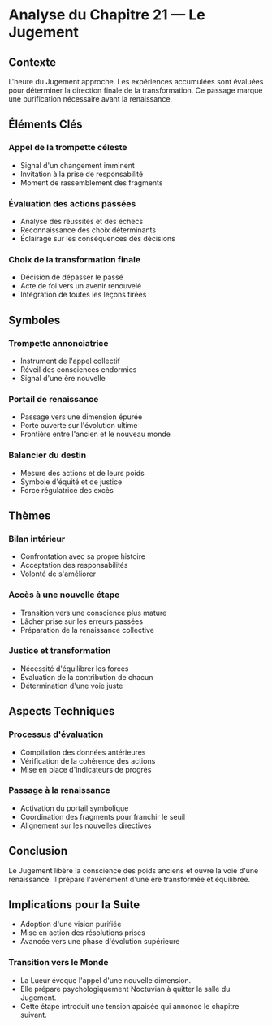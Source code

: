 # Analyse du Chapitre 21 — Le Jugement

## Contexte
L'heure du Jugement approche. Les expériences accumulées sont évaluées pour déterminer la direction finale de la transformation. Ce passage marque une purification nécessaire avant la renaissance.

## Éléments Clés

### Appel de la trompette céleste
- Signal d'un changement imminent
- Invitation à la prise de responsabilité
- Moment de rassemblement des fragments

### Évaluation des actions passées
- Analyse des réussites et des échecs
- Reconnaissance des choix déterminants
- Éclairage sur les conséquences des décisions

### Choix de la transformation finale
- Décision de dépasser le passé
- Acte de foi vers un avenir renouvelé
- Intégration de toutes les leçons tirées

## Symboles

### Trompette annonciatrice
- Instrument de l'appel collectif
- Réveil des consciences endormies
- Signal d'une ère nouvelle

### Portail de renaissance
- Passage vers une dimension épurée
- Porte ouverte sur l'évolution ultime
- Frontière entre l'ancien et le nouveau monde

### Balancier du destin
- Mesure des actions et de leurs poids
- Symbole d'équité et de justice
- Force régulatrice des excès

## Thèmes

### Bilan intérieur
- Confrontation avec sa propre histoire
- Acceptation des responsabilités
- Volonté de s'améliorer

### Accès à une nouvelle étape
- Transition vers une conscience plus mature
- Lâcher prise sur les erreurs passées
- Préparation de la renaissance collective

### Justice et transformation
- Nécessité d'équilibrer les forces
- Évaluation de la contribution de chacun
- Détermination d'une voie juste

## Aspects Techniques

### Processus d'évaluation
- Compilation des données antérieures
- Vérification de la cohérence des actions
- Mise en place d'indicateurs de progrès

### Passage à la renaissance
- Activation du portail symbolique
- Coordination des fragments pour franchir le seuil
- Alignement sur les nouvelles directives

## Conclusion
Le Jugement libère la conscience des poids anciens et ouvre la voie d'une renaissance. Il prépare l'avènement d'une ère transformée et équilibrée.

## Implications pour la Suite
- Adoption d'une vision purifiée
- Mise en action des résolutions prises
- Avancée vers une phase d'évolution supérieure
### Transition vers le Monde
- La Lueur évoque l'appel d'une nouvelle dimension.
- Elle prépare psychologiquement Noctuvian à quitter la salle du Jugement.
- Cette étape introduit une tension apaisée qui annonce le chapitre suivant.

